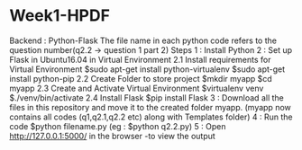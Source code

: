 # Week1-HPDF
Backend : Python-Flask
The file name in each python code refers to the question number(q2.2 -> question 1 part 2)
Steps
1 : Install Python 
2 : Set up Flask in Ubuntu16.04 in Virtual Environment
      2.1 Install requirements for Virtual Environment
                $sudo apt-get install python-virtualenv 
                $sudo apt-get install python-pip
      2.2 Create Folder to store project
                $mkdir myapp
                $cd myapp
      2.3 Create and Activate Virtual Environment
                $virtualenv venv
                $./venv/bin/activate
      2.4 Install Flask
                $pip install Flask
3 : Download all the files in this repository and move it to the created folder myapp.
    (myapp now contains all codes (q1,q2.1,q2.2 etc) along with Templates folder)
4 : Run the code 
    $python filename.py
    (eg : $python q2.2.py)
5 : Open  http://127.0.0.1:5000/ in the browser -to view the output
        
      
